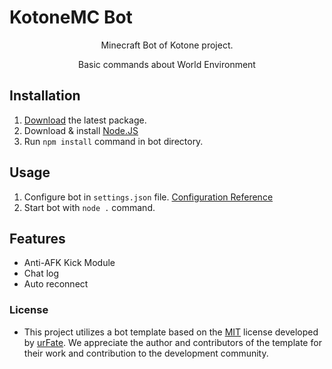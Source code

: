 # KotoneMC Bot

<p align="center">
    Minecraft Bot of Kotone project.
</p>

<p align="center">
    Basic commands about World Environment
</p>

## Installation

 1. [Download](https://github.com/urFate/Afk-Bot/tags) the latest package.
 2. Download & install [Node.JS](https://nodejs.org/en/download/)
 3. Run `npm install` command in bot directory.
 
 ## Usage
 
 1. Configure bot in `settings.json` file. [Configuration Reference](https://github.com/urFate/Afk-Bot/wiki/Configuring-bot-(settings.json))
 2. Start bot with `node .` command.

## Features

 - Anti-AFK Kick Module
 - Chat log
 - Auto reconnect
 
 ### License
- This project utilizes a bot template based on the [MIT](https://github.com/urFate/Afk-Bot/blob/main/LICENSE) license developed by [urFate](https://github.com/urFate/Afk-Bot). We appreciate the author and contributors of the template for their work and contribution to the development community. 



